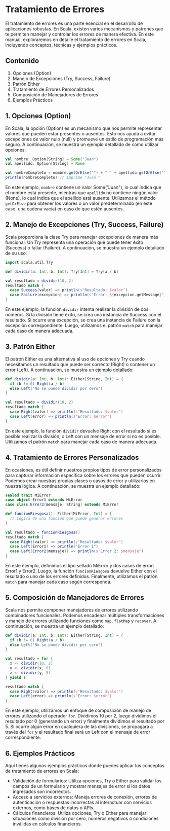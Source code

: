 

# Tratamiento de Errores

El tratamiento de errores es una parte esencial en el desarrollo de aplicaciones robustas. En Scala, existen varios mecanismos y patrones que te permiten manejar y controlar los errores de manera efectiva. En este manual, exploraremos en detalle el tratamiento de errores en Scala, incluyendo conceptos, técnicas y ejemplos prácticos.

## Contenido

1. Opciones (Option)
2. Manejo de Excepciones (Try, Success, Failure)
3. Patrón Either
4. Tratamiento de Errores Personalizados
5. Composición de Manejadores de Errores
6. Ejemplos Prácticos

## 1. Opciones (Option)

En Scala, la opción (Option) es un mecanismo que nos permite representar valores que pueden estar presentes o ausentes. Esto nos ayuda a evitar excepciones de valor nulo (null) y promueve un estilo de programación más seguro. A continuación, se muestra un ejemplo detallado de cómo utilizar opciones:

```scala
val nombre: Option[String] = Some("Juan")
val apellido: Option[String] = None

val nombreCompleto = nombre.getOrElse("") + " " + apellido.getOrElse("")
println(nombreCompleto) // Imprime "Juan "
```

En este ejemplo, `nombre` contiene un valor Some("Juan"), lo cual indica que el nombre está presente, mientras que `apellido` no contiene ningún valor (None), lo cual indica que el apellido está ausente. Utilizamos el método `getOrElse` para obtener los valores o un valor predeterminado (en este caso, una cadena vacía) en caso de que estén ausentes.

## 2. Manejo de Excepciones (Try, Success, Failure)

Scala proporciona la clase Try para manejar excepciones de manera más funcional. Un Try representa una operación que puede tener éxito (Success) o fallar (Failure). A continuación, se muestra un ejemplo detallado de su uso:

```scala
import scala.util.Try

def dividir(a: Int, b: Int): Try[Int] = Try(a / b)

val resultado = dividir(10, 2)
resultado match {
  case Success(valor) => println(s"Resultado: $valor")
  case Failure(excepcion) => println(s"Error: ${excepcion.getMessage}")
}
```

En este ejemplo, la función `dividir` intenta realizar la división de dos números. Si la división tiene éxito, se crea una instancia de Success con el resultado. Si ocurre una excepción, se crea una instancia de Failure con la excepción correspondiente. Luego, utilizamos el patrón `match` para manejar cada caso de manera adecuada.

## 3. Patrón Either

El patrón Either es una alternativa al uso de opciones y Try cuando necesitamos un resultado que puede ser correcto (Right) o contener un error (Left). A continuación, se muestra un ejemplo detallado:

```scala
def dividir(a: Int, b: Int): Either[String, Int] = {
  if (b != 0) Right(a / b)
  else Left("No se puede dividir por cero")
}

val resultado = dividir(10, 2)
resultado match {
  case Right(valor) => println(s"Resultado: $valor")
  case Left(error) => println(s"Error: $error")
}
```

En este ejemplo, la función `dividir` devuelve Right con el resultado si es posible realizar la división, o Left con un mensaje de error si no es posible. Utilizamos el patrón `match` para manejar cada caso de manera adecuada.

## 4. Tratamiento de Errores Personalizados

En ocasiones, es útil definir nuestros propios tipos de error personalizados para capturar información específica sobre los errores que pueden ocurrir. Podemos crear nuestras propias clases o casos de error y utilizarlos en nuestra lógica. A continuación, se muestra un ejemplo detallado:

```scala
sealed trait MiError
case object Error1 extends MiError
case class Error2(mensaje: String) extends MiError

def funcionRiesgosa(): Either[MiError, Int] = {
  // Lógica de una función que puede generar errores
}

val resultado = funcionRiesgosa()
resultado match {
  case Right(valor) => println(s"Resultado: $valor")
  case Left(Error1) => println("Error 1")
  case Left(Error2(mensaje)) => println(s"Error 2: $mensaje")
}
```

En este ejemplo, definimos el tipo sellado MiError y dos casos de error: Error1 y Error2. Luego, la función `funcionRiesgosa` devuelve Either con el resultado o uno de los errores definidos. Finalmente, utilizamos el patrón `match` para manejar cada caso según corresponda.

## 5. Composición de Manejadores de Errores

Scala nos permite componer manejadores de errores utilizando combinadores funcionales. Podemos encadenar múltiples transformaciones y manejo de errores utilizando funciones como `map`, `flatMap` y `recover`. A continuación, se muestra un ejemplo detallado:

```scala
def dividir(a: Int, b: Int): Either[String, Int] = {
  if (b != 0) Right(a / b)
  else Left("No se puede dividir por cero")
}

val resultado = for {
  x <- dividir(10, 2)
  y <- dividir(x, 0)
  z <- dividir(y, 5)
} yield z

resultado match {
  case Right(valor) => println(s"Resultado: $valor")
  case Left(error) => println(s"Error: $error")
}
```

En este ejemplo, utilizamos un enfoque de composición de manejo de errores utilizando el operador `for`. Dividimos 10 por 2, luego dividimos el resultado por 0 (generando un error) y finalmente dividimos el resultado por 5. Si ocurre algún error en cualquiera de las divisiones, se propagará a través del `for` y el resultado final será un Left con el mensaje de error correspondiente.

## 6. Ejemplos Prácticos

Aquí tienes algunos ejemplos prácticos donde puedes aplicar los conceptos de tratamiento de errores en Scala:

- Validación de formularios: Utiliza opciones, Try o Either para validar los campos de un formulario y mostrar mensajes de error si los datos ingresados son incorrectos.
- Acceso a servicios externos: Maneja errores de conexión, errores de autenticación o respuestas incorrectas al interactuar con servicios externos, como bases de datos o APIs.
- Cálculos financieros: Utiliza opciones, Try o Either para manejar situaciones como división por cero, números negativos o condiciones inválidas en cálculos financieros.
